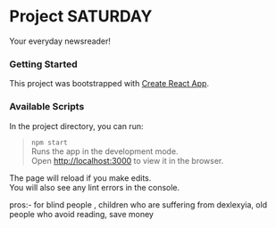 # Project SATURDAY  
Your everyday newsreader!

### Getting Started  
This project was bootstrapped with [Create React App](https://github.com/facebook/create-react-app).

### Available Scripts  
In the project directory, you can run:

>`npm start`  
Runs the app in the development mode.\
Open [http://localhost:3000](http://localhost:3000) to view it in the browser.

The page will reload if you make edits.\
You will also see any lint errors in the console.


pros:- for blind people , children who are suffering from dexlexyia, old people who avoid reading, save money
